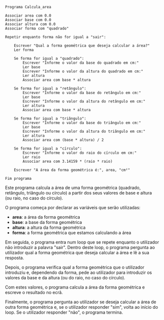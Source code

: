```portuguol
Programa Calcula_area

Associar area com 0.0
Associar base com 0.0
Associar altura com 0.0
Associar forma com "quadrado"

Repetir enquanto forma não for igual a "sair":

    Escrever "Qual a forma geométrica que deseja calcular a área?"
    Ler forma

    Se forma for igual a "quadrado":
        Escrever "Informe o valor da base do quadrado em cm:"
        Ler base
        Escrever "Informe o valor da altura do quadrado em cm:"
        Ler altura
        Associar area com base * altura

    Se forma for igual a "retângulo":
        Escrever "Informe o valor da base do retângulo em cm:"
        Ler base
        Escrever "Informe o valor da altura do retângulo em cm:"
        Ler altura
        Associar area com base * altura

    Se forma for igual a "triângulo":
        Escrever "Informe o valor da base do triângulo em cm:"
        Ler base
        Escrever "Informe o valor da altura do triângulo em cm:"
        Ler altura
        Associar area com (base * altura) / 2

    Se forma for igual a "círculo":
        Escrever "Informe o valor do raio do círculo em cm:"
        Ler raio
        Associar area com 3.14159 * (raio * raio)

    Escrever "A área da forma geométrica é:", area, "cm²"

Fim programa
```

Este programa calcula a área de uma forma geométrica (quadrado, retângulo, triângulo ou círculo) a partir dos seus valores de base e altura (ou raio, no caso do círculo).

O programa começa por declarar as variáveis que serão utilizadas:

* **area**: a área da forma geométrica
* **base**: a base da forma geométrica
* **altura**: a altura da forma geométrica
* **forma**: a forma geométrica que estamos calculando a área

Em seguida, o programa entra num loop que se repete enquanto o utilizador não introduzir a palavra "sair". Dentro deste loop, o programa pergunta ao utilizador qual a forma geométrica que deseja calcular a área e lê a sua resposta.

Depois, o programa verifica qual a forma geométrica que o utilizador introduziu e, dependendo da forma, pede ao utilizador para introduzir os valores da base e da altura (ou do raio, no caso do círculo).

Com estes valores, o programa calcula a área da forma geométrica e escreve o resultado no ecrã.

Finalmente, o programa pergunta ao utilizador se deseja calcular a área de outra forma geométrica e, se o utilizador responder "sim", volta ao início do loop. Se o utilizador responder "não", o programa termina.